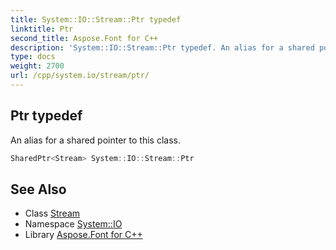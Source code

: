 ```yaml
---
title: System::IO::Stream::Ptr typedef
linktitle: Ptr
second_title: Aspose.Font for C++
description: 'System::IO::Stream::Ptr typedef. An alias for a shared pointer to this class in C++.'
type: docs
weight: 2700
url: /cpp/system.io/stream/ptr/
---
```

## Ptr typedef


An alias for a shared pointer to this class.

```cpp
SharedPtr<Stream> System::IO::Stream::Ptr
```

## See Also

* Class [Stream](../)
* Namespace [System::IO](../../)
* Library [Aspose.Font for C++](../../../)
